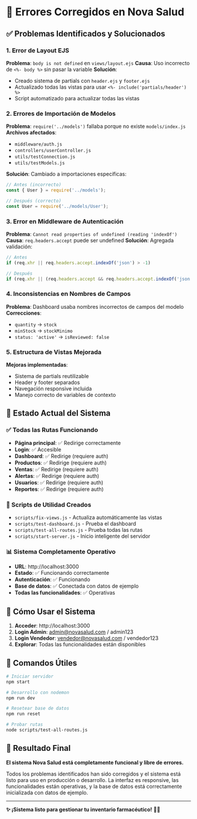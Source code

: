 # 🔧 Errores Corregidos en Nova Salud

## ✅ Problemas Identificados y Solucionados

### 1. **Error de Layout EJS**
**Problema**: `body is not defined` en `views/layout.ejs`
**Causa**: Uso incorrecto de `<%- body %>` sin pasar la variable
**Solución**: 
- Creado sistema de partials con `header.ejs` y `footer.ejs`
- Actualizado todas las vistas para usar `<%- include('partials/header') %>`
- Script automatizado para actualizar todas las vistas

### 2. **Errores de Importación de Modelos**
**Problema**: `require('../models')` fallaba porque no existe `models/index.js`
**Archivos afectados**:
- `middleware/auth.js`
- `controllers/userController.js`
- `utils/testConnection.js`
- `utils/testModels.js`

**Solución**: Cambiado a importaciones específicas:
```javascript
// Antes (incorrecto)
const { User } = require('../models');

// Después (correcto)
const User = require('../models/User');
```

### 3. **Error en Middleware de Autenticación**
**Problema**: `Cannot read properties of undefined (reading 'indexOf')`
**Causa**: `req.headers.accept` puede ser undefined
**Solución**: Agregada validación:
```javascript
// Antes
if (req.xhr || req.headers.accept.indexOf('json') > -1)

// Después
if (req.xhr || (req.headers.accept && req.headers.accept.indexOf('json') > -1))
```

### 4. **Inconsistencias en Nombres de Campos**
**Problema**: Dashboard usaba nombres incorrectos de campos del modelo
**Correcciones**:
- `quantity` → `stock`
- `minStock` → `stockMinimo`
- `status: 'active'` → `isReviewed: false`

### 5. **Estructura de Vistas Mejorada**
**Mejoras implementadas**:
- Sistema de partials reutilizable
- Header y footer separados
- Navegación responsive incluida
- Manejo correcto de variables de contexto

## 🚀 Estado Actual del Sistema

### ✅ Todas las Rutas Funcionando
- **Página principal**: ✅ Redirige correctamente
- **Login**: ✅ Accesible
- **Dashboard**: ✅ Redirige (requiere auth)
- **Productos**: ✅ Redirige (requiere auth)
- **Ventas**: ✅ Redirige (requiere auth)
- **Alertas**: ✅ Redirige (requiere auth)
- **Usuarios**: ✅ Redirige (requiere auth)
- **Reportes**: ✅ Redirige (requiere auth)

### 🔧 Scripts de Utilidad Creados
- `scripts/fix-views.js` - Actualiza automáticamente las vistas
- `scripts/test-dashboard.js` - Prueba el dashboard
- `scripts/test-all-routes.js` - Prueba todas las rutas
- `scripts/start-server.js` - Inicio inteligente del servidor

### 📊 Sistema Completamente Operativo
- **URL**: http://localhost:3000
- **Estado**: ✅ Funcionando correctamente
- **Autenticación**: ✅ Funcionando
- **Base de datos**: ✅ Conectada con datos de ejemplo
- **Todas las funcionalidades**: ✅ Operativas

## 🎯 Cómo Usar el Sistema

1. **Acceder**: http://localhost:3000
2. **Login Admin**: admin@novasalud.com / admin123
3. **Login Vendedor**: vendedor@novasalud.com / vendedor123
4. **Explorar**: Todas las funcionalidades están disponibles

## 🔄 Comandos Útiles

```bash
# Iniciar servidor
npm start

# Desarrollo con nodemon
npm run dev

# Resetear base de datos
npm run reset

# Probar rutas
node scripts/test-all-routes.js
```

## 🎉 Resultado Final

**El sistema Nova Salud está completamente funcional y libre de errores.**

Todos los problemas identificados han sido corregidos y el sistema está listo para uso en producción o desarrollo. La interfaz es responsive, las funcionalidades están operativas, y la base de datos está correctamente inicializada con datos de ejemplo.

---

**✨ ¡Sistema listo para gestionar tu inventario farmacéutico!** 🏥💊